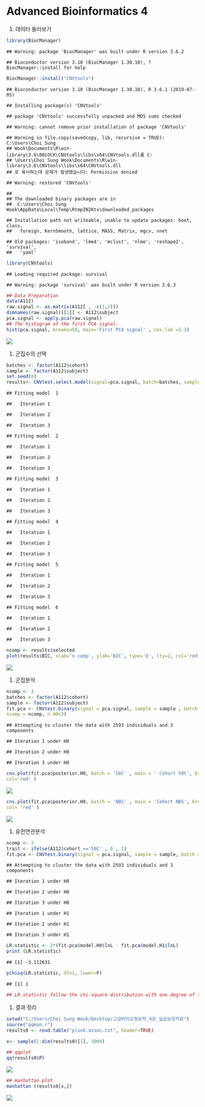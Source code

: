 Advanced Bioinformatics 4
================

1.  데이터 둘러보기

``` r
library(BiocManager)
```

    ## Warning: package 'BiocManager' was built under R version 3.6.2

    ## Bioconductor version 3.10 (BiocManager 1.30.10), ?BiocManager::install for help

``` r
BiocManager::install("CNVtools")
```

    ## Bioconductor version 3.10 (BiocManager 1.30.10), R 3.6.1 (2019-07-05)

    ## Installing package(s) 'CNVtools'

    ## package 'CNVtools' successfully unpacked and MD5 sums checked

    ## Warning: cannot remove prior installation of package 'CNVtools'

    ## Warning in file.copy(savedcopy, lib, recursive = TRUE): C:\Users\Choi Sung
    ## Wook\Documents\R\win-library\3.6\00LOCK\CNVtools\libs\x64\CNVtools.dll를 C:
    ## \Users\Choi Sung Wook\Documents\R\win-library\3.6\CNVtools\libs\x64\CNVtools.dll
    ## 로 복사하는데 문제가 발생했습니다: Permission denied

    ## Warning: restored 'CNVtools'

    ## 
    ## The downloaded binary packages are in
    ##  C:\Users\Choi Sung Wook\AppData\Local\Temp\RtmpIN2Ktx\downloaded_packages

    ## Installation path not writeable, unable to update packages: boot, class,
    ##   foreign, KernSmooth, lattice, MASS, Matrix, mgcv, nnet

    ## Old packages: 'isoband', 'lme4', 'mclust', 'nlme', 'reshape2', 'survival',
    ##   'yaml'

``` r
library(CNVtools)
```

    ## Loading required package: survival

    ## Warning: package 'survival' was built under R version 3.6.3

``` r
## Data Preparation
data(A112)
raw.signal <- as.matrix(A112[ , -c(1,2)])
dimnames(raw.signal)[[1]] <- A112$subject
pca.signal <- apply.pca(raw.signal)
## The histogram of the first PCA signal.
hist(pca.signal, breaks=50, main='First PCA signal' , cex.lab =1.3)
```

![](Advanced-Bioinformatics-4_files/figure-markdown_github/unnamed-chunk-1-1.png)

1.  군집수의 선택

``` r
batches <- factor(A112$cohort)
sample <- factor(A112$subject)
set.seed(0)
results<- CNVtest.select.model(signal=pca.signal, batch=batches, sample = sample , n.H0 = 3 , method='BIC' )
```

    ## Fitting model  1

    ##   Iteration 1

    ##   Iteration 2

    ##   Iteration 3

    ## Fitting model  2

    ##   Iteration 1

    ##   Iteration 2

    ##   Iteration 3

    ## Fitting model  3

    ##   Iteration 1

    ##   Iteration 2

    ##   Iteration 3

    ## Fitting model  4

    ##   Iteration 1

    ##   Iteration 2

    ##   Iteration 3

    ## Fitting model  5

    ##   Iteration 1

    ##   Iteration 2

    ##   Iteration 3

    ## Fitting model  6

    ##   Iteration 1

    ##   Iteration 2

    ##   Iteration 3

``` r
ncomp <- results$selected
plot(results$BIC, xlab='n comp', ylab='BIC', type='b', lty=2, col='red', pch = '+')
```

![](Advanced-Bioinformatics-4_files/figure-markdown_github/unnamed-chunk-2-1.png)

1.  군집분석

``` r
ncomp <- 3
batches <- factor(A112$cohort)
sample <- factor(A112$subject)
fit.pca <- CNVtest.binary(signal = pca.signal, sample = sample , batch = batches,
ncomp = ncomp, n.H0=3)
```

    ## Attempting to cluster the data with 2593 individuals and 3 components

    ## Iteration 1 under H0

    ## Iteration 2 under H0

    ## Iteration 3 under H0

``` r
cnv.plot(fit.pca$posterior.H0, batch = '58C' , main = ' Cohort 58C', breaks = 50,
col='red' )
```

![](Advanced-Bioinformatics-4_files/figure-markdown_github/unnamed-chunk-4-1.png)

``` r
cnv.plot(fit.pca$posterior.H0, batch = 'NBS' , main = 'Cohort NBS', breaks = 50,
col= 'red' )
```

![](Advanced-Bioinformatics-4_files/figure-markdown_github/unnamed-chunk-4-2.png)

1.  유전연관분석

``` r
ncomp <- 3
trait <- ifelse(A112$cohort =='58C' , 0 , 1)
fit.pca <- CNVtest.binary(signal = pca.signal, sample = sample, batch = batches, disease.status = trait, ncomp = 3 , n.H0=3, n.H1=3, model.disease= "~cn")
```

    ## Attempting to cluster the data with 2593 individuals and 3 components

    ## Iteration 1 under H0

    ## Iteration 2 under H0

    ## Iteration 3 under H0

    ## Iteration 1 under H1

    ## Iteration 2 under H1

    ## Iteration 3 under H1

``` r
LR.statistic <- 2*(fit.pca$model.H0$lnL - fit.pca$model.H1$lnL)
print (LR.statistic)
```

    ## [1] -3.112631

``` r
pchisq(LR.statistic, df=1, lower=F)
```

    ## [1] 1

``` r
## LR.statistic follow the chi-square distribution with one degree of freedom.
```

1.  결과 정리

``` r
setwd("C:/Users/Choi Sung Wook/Desktop/고급바이오정보학_4강_실습보강자료")
source("qqman.r")
results0 <- read.table("plink.assoc.txt", header=TRUE) 

x<- sample(1:dim(results0)[1], 3000)
```

``` r
## qqplot
qq(results0$P)
```

![](Advanced-Bioinformatics-4_files/figure-markdown_github/unnamed-chunk-8-1.png)

``` r
## manhattan plot
manhattan (results0[x,])
```

![](Advanced-Bioinformatics-4_files/figure-markdown_github/unnamed-chunk-9-1.png)
